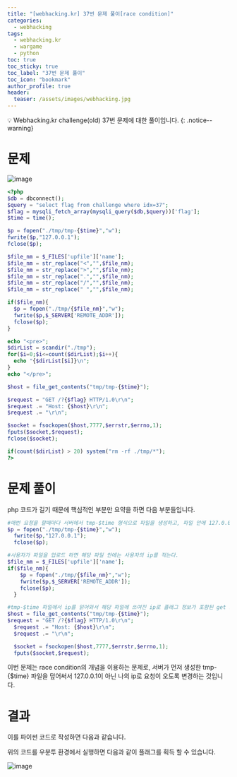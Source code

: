 ```yaml
---
title: "[webhacking.kr] 37번 문제 풀이[race condition]"
categories:
  - webhacking
tags:
  - webhacking.kr
  - wargame
  - python
toc: true
toc_sticky: true
toc_label: "37번 문제 풀이"
toc_icon: "bookmark"
author_profile: true
header:
  teaser: /assets/images/webhacking.jpg
---
```


💡 Webhacking.kr challenge(old) 37번 문제에 대한 풀이입니다.
{: .notice--warning}

# 문제
  ![image](https://user-images.githubusercontent.com/33647663/152673296-b58f30dd-510b-406a-994d-4d9370f2c5e6.png)

  ```php
<?php
  $db = dbconnect();
  $query = "select flag from challenge where idx=37";
  $flag = mysqli_fetch_array(mysqli_query($db,$query))['flag'];
  $time = time();

  $p = fopen("./tmp/tmp-{$time}","w");
  fwrite($p,"127.0.0.1");
  fclose($p);

  $file_nm = $_FILES['upfile']['name'];
  $file_nm = str_replace("<","",$file_nm);
  $file_nm = str_replace(">","",$file_nm);
  $file_nm = str_replace(".","",$file_nm);
  $file_nm = str_replace("/","",$file_nm);
  $file_nm = str_replace(" ","",$file_nm);

  if($file_nm){
    $p = fopen("./tmp/{$file_nm}","w");
    fwrite($p,$_SERVER['REMOTE_ADDR']);
    fclose($p);
  }

  echo "<pre>";
  $dirList = scandir("./tmp");
  for($i=0;$i<=count($dirList);$i++){
    echo "{$dirList[$i]}\n";
  }
  echo "</pre>";

  $host = file_get_contents("tmp/tmp-{$time}");

  $request = "GET /?{$flag} HTTP/1.0\r\n";
  $request .= "Host: {$host}\r\n";
  $request .= "\r\n";

  $socket = fsockopen($host,7777,$errstr,$errno,1);
  fputs($socket,$request);
  fclose($socket);

  if(count($dirList) > 20) system("rm -rf ./tmp/*");
?>
  ```

# 문제 풀이
php 코드가 길기 때문에 핵심적인 부분만 요약을 하면 다음 부분들입니다.

```php
#매번 요청을 할때마다 서버에서 tmp-$time 형식으로 파일을 생성하고, 파일 안에 127.0.0.1을 적는다
$p = fopen("./tmp/tmp-{$time}","w");
  fwrite($p,"127.0.0.1");
  fclose($p);

#사용자가 파일을 업로드 하면 해당 파일 안에는 사용자의 ip를 적는다.
$file_nm = $_FILES['upfile']['name'];
if($file_nm){
    $p = fopen("./tmp/{$file_nm}","w");
    fwrite($p,$_SERVER['REMOTE_ADDR']);
    fclose($p);
  }

#tmp-$time 파일에서 ip를 읽어와서 해당 파일에 쓰여진 ip로 플래그 정보가 포함된 get 요청을 한다.
$host = file_get_contents("tmp/tmp-{$time}");
$request = "GET /?{$flag} HTTP/1.0\r\n";
  $request .= "Host: {$host}\r\n";
  $request .= "\r\n";

  $socket = fsockopen($host,7777,$errstr,$errno,1);
  fputs($socket,$request);
```

이번 문제는 race condition의 개념을 이용하는 문제로, 서버가 먼저 생성한 tmp-{$time} 파일을 덮어써서 127.0.0.1이 아닌 나의 ip로 요청이 오도록 변경하는 것입니다.



# 결과
이를 파이썬 코드로 작성하면 다음과 같습니다.

<script src="https://gist.github.com/kangmyoungseok/4fc0e98f73bb5177ea5df2318dd8c436.js"></script>

위의 코드를 우분투 환경에서 실행하면 다음과 같이 플래그를 획득 할 수 있습니다.

![image](https://user-images.githubusercontent.com/33647663/152673924-05a6deb3-773a-41b7-859e-07e7ef63bbab.png)